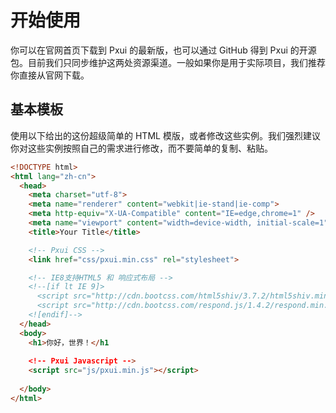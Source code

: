 # 开始使用 

你可以在官网首页下载到 Pxui 的最新版，也可以通过 GitHub 得到 Pxui 的开源包。目前我们只同步维护这两处资源渠道。一般如果你是用于实际项目，我们推荐你直接从官网下载。


## 基本模板
使用以下给出的这份超级简单的 HTML 模版，或者修改这些实例。我们强烈建议你对这些实例按照自己的需求进行修改，而不要简单的复制、粘贴。

``` html
<!DOCTYPE html>
<html lang="zh-cn">
  <head>
	<meta charset="utf-8">
	<meta name="renderer" content="webkit|ie-stand|ie-comp">
	<meta http-equiv="X-UA-Compatible" content="IE=edge,chrome=1" />
	<meta name="viewport" content="width=device-width, initial-scale=1">
	<title>Your Title</title>

	<!-- Pxui CSS -->
	<link href="css/pxui.min.css" rel="stylesheet">

	<!-- IE8支持HTML5 和 响应式布局 -->
	<!--[if lt IE 9]>
	  <script src="http://cdn.bootcss.com/html5shiv/3.7.2/html5shiv.min.js"></script>
	  <script src="http://cdn.bootcss.com/respond.js/1.4.2/respond.min.js"></script>
	<![endif]-->
  </head>
  <body>
	<h1>你好，世界！</h1
	
	<!-- Pxui Javascript -->
	<script src="js/pxui.min.js"></script>
	
  </body>
</html>
```
